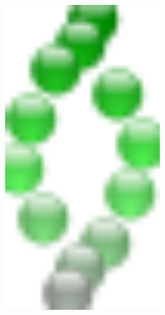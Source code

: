 <a href="https://www.eater.org"><img src="https://raw.githubusercontent.com/nycksw/nycksw/main/.../spheres.svg" width="100%" height="25%"></a>
